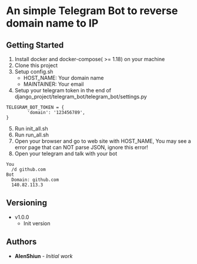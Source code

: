 # An simple Telegram Bot to reverse domain name to IP 

## Getting Started

1. Install docker and docker-compose( >= 1.18) on your machine
2. Clone this project
3. Setup config.sh
    * HOST_NAME: Your domain name
    * MAINTAINER: Your email
4. Setup your telegram token in the end of django_project/telegram_bot/telegram_bot/settings.py
```
TELEGRAM_BOT_TOKEN = {
        'domain': '123456789',
}
```

5. Run init_all.sh
6. Run run_all.sh
7. Open your browser and go to web site with HOST_NAME, You may see a error page that can NOT parse JSON, ignore this error!
8. Open your telegram and talk with your bot
```
You
  /d github.com
Bot
  Domain: github.com
  140.82.113.3
```

## Versioning

* v1.0.0
  * Init version

## Authors

* **AlenShiun** - *Initial work*

